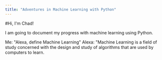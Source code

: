 ```yaml
---
title: "Adventures in Machine Learning with Python"
---
```


#Hi, I'm Chad!


I am going to document my progress with machine learning using Python.

Me: "Alexa, define Machine Learning"
Alexa: "Machine Learning is a field of study concerned with the design and study of algorithms that are used by computers to learn.

